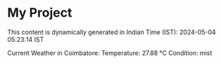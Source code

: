 # My Project

This content is dynamically generated in Indian Time (IST): 2024-05-04 05:23:14 IST


Current Weather in Coimbatore:
Temperature: 27.88 °C
Condition: mist
